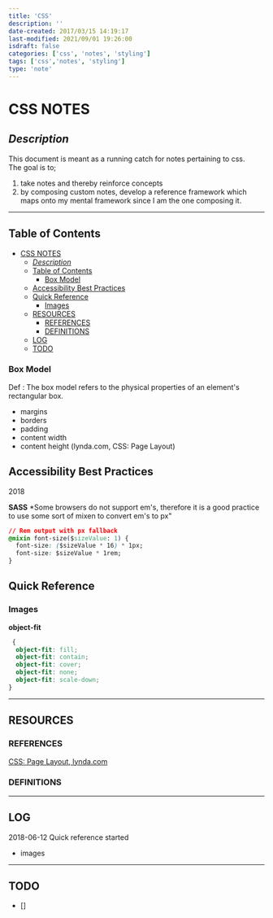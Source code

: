 ```yaml
---
title: 'CSS'
description: ''
date-created: 2017/03/15 14:19:17
last-modified: 2021/09/01 19:26:00
isdraft: false
categories: ['css', 'notes', 'styling']
tags: ['css','notes', 'styling']
type: 'note'
---
```


# CSS NOTES

## _Description_

This document is meant as a running catch for notes pertaining to css.</br> The goal is to;

1. take notes and thereby reinforce concepts
2. by composing custom notes, develop a reference framework which maps onto my mental framework since I am the one composing it.

---

## Table of Contents

<!-- @import "[TOC]" {cmd="toc" depthFrom=2 depthTo=5 orderedList=false} -->
<!-- code_chunk_output -->

- [CSS NOTES](#css-notes)
  - [_Description_](#description)
  - [Table of Contents](#table-of-contents)
    - [Box Model](#box-model)
  - [Accessibility Best Practices](#accessibility-best-practices)
  - [Quick Reference](#quick-reference)
    - [Images](#images)
  - [RESOURCES](#resources)
    - [REFERENCES](#references)
    - [DEFINITIONS](#definitions)
  - [LOG](#log)
  - [TODO](#todo)

<!-- /code_chunk_output -->

### Box Model

Def : The box model refers to the physical properties of an element's rectangular box.

- margins
- borders
- padding
- content width
- content height
  (lynda.com, CSS: Page Layout)

## Accessibility Best Practices

2018

**SASS**
\*Some browsers do not support em's, therefore it is a good practice to use some sort of mixen to convert em's to px"

```css
// Rem output with px fallback
@mixin font-size($sizeValue: 1) {
  font-size: ($sizeValue * 16) * 1px;
  font-size: $sizeValue * 1rem;
}
```

## Quick Reference

### Images

**object-fit**

```css
 {
  object-fit: fill;
  object-fit: contain;
  object-fit: cover;
  object-fit: none;
  object-fit: scale-down;
}
```

---

## RESOURCES

### REFERENCES

[CSS: Page Layout, lynda.com](https://www.lynda.com/Web-Interactive-CSS-training/CSS-Page-Layouts/86003-2.html)

### DEFINITIONS

---

## LOG

2018-06-12
Quick reference started

- images

---

## TODO

- []
